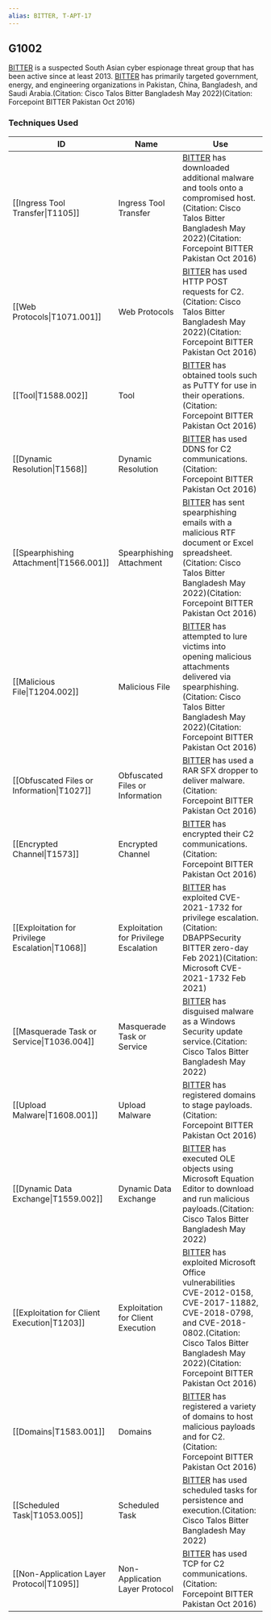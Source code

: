 ```yaml
---
alias: BITTER, T-APT-17
---
```


## G1002

[BITTER](https://attack.mitre.org/groups/G1002) is a suspected South Asian cyber espionage threat group that has been active since at least 2013. [BITTER](https://attack.mitre.org/groups/G1002) has primarily targeted government, energy, and engineering organizations in Pakistan, China, Bangladesh, and Saudi Arabia.(Citation: Cisco Talos Bitter Bangladesh May 2022)(Citation: Forcepoint BITTER Pakistan Oct 2016)


### Techniques Used

| ID | Name | Use |
| --- | --- | --- |
| [[Ingress Tool Transfer\|T1105]] | Ingress Tool Transfer | [BITTER](https://attack.mitre.org/groups/G1002) has downloaded additional malware and tools onto a compromised host.(Citation: Cisco Talos Bitter Bangladesh May 2022)(Citation: Forcepoint BITTER Pakistan Oct 2016)  |
| [[Web Protocols\|T1071.001]] | Web Protocols | [BITTER](https://attack.mitre.org/groups/G1002) has used HTTP POST requests for C2.(Citation: Cisco Talos Bitter Bangladesh May 2022)(Citation: Forcepoint BITTER Pakistan Oct 2016) |
| [[Tool\|T1588.002]] | Tool | [BITTER](https://attack.mitre.org/groups/G1002) has obtained tools such as PuTTY for use in their operations.(Citation: Forcepoint BITTER Pakistan Oct 2016) |
| [[Dynamic Resolution\|T1568]] | Dynamic Resolution | [BITTER](https://attack.mitre.org/groups/G1002) has used DDNS for C2 communications.(Citation: Forcepoint BITTER Pakistan Oct 2016) |
| [[Spearphishing Attachment\|T1566.001]] | Spearphishing Attachment | [BITTER](https://attack.mitre.org/groups/G1002) has sent spearphishing emails with a malicious RTF document or Excel spreadsheet.(Citation: Cisco Talos Bitter Bangladesh May 2022)(Citation: Forcepoint BITTER Pakistan Oct 2016) |
| [[Malicious File\|T1204.002]] | Malicious File | [BITTER](https://attack.mitre.org/groups/G1002) has attempted to lure victims into opening malicious attachments delivered via spearphishing.(Citation: Cisco Talos Bitter Bangladesh May 2022)(Citation: Forcepoint BITTER Pakistan Oct 2016) |
| [[Obfuscated Files or Information\|T1027]] | Obfuscated Files or Information | [BITTER](https://attack.mitre.org/groups/G1002) has used a RAR SFX dropper to deliver malware.(Citation: Forcepoint BITTER Pakistan Oct 2016) |
| [[Encrypted Channel\|T1573]] | Encrypted Channel | [BITTER](https://attack.mitre.org/groups/G1002) has encrypted their C2 communications.(Citation: Forcepoint BITTER Pakistan Oct 2016) |
| [[Exploitation for Privilege Escalation\|T1068]] | Exploitation for Privilege Escalation | [BITTER](https://attack.mitre.org/groups/G1002) has exploited CVE-2021-1732 for privilege escalation.(Citation: DBAPPSecurity BITTER zero-day Feb 2021)(Citation: Microsoft CVE-2021-1732 Feb 2021) |
| [[Masquerade Task or Service\|T1036.004]] | Masquerade Task or Service | [BITTER](https://attack.mitre.org/groups/G1002) has disguised malware as a Windows Security update service.(Citation: Cisco Talos Bitter Bangladesh May 2022) |
| [[Upload Malware\|T1608.001]] | Upload Malware | [BITTER](https://attack.mitre.org/groups/G1002) has registered domains to stage payloads.(Citation: Forcepoint BITTER Pakistan Oct 2016) |
| [[Dynamic Data Exchange\|T1559.002]] | Dynamic Data Exchange | [BITTER](https://attack.mitre.org/groups/G1002) has executed OLE objects using Microsoft Equation Editor to download and run malicious payloads.(Citation: Cisco Talos Bitter Bangladesh May 2022)  |
| [[Exploitation for Client Execution\|T1203]] | Exploitation for Client Execution | [BITTER](https://attack.mitre.org/groups/G1002) has exploited Microsoft Office vulnerabilities CVE-2012-0158, CVE-2017-11882, CVE-2018-0798, and CVE-2018-0802.(Citation: Cisco Talos Bitter Bangladesh May 2022)(Citation: Forcepoint BITTER Pakistan Oct 2016) |
| [[Domains\|T1583.001]] | Domains | [BITTER](https://attack.mitre.org/groups/G1002) has registered a variety of domains to host malicious payloads and for C2.(Citation: Forcepoint BITTER Pakistan Oct 2016) |
| [[Scheduled Task\|T1053.005]] | Scheduled Task | [BITTER](https://attack.mitre.org/groups/G1002) has used scheduled tasks for persistence and execution.(Citation: Cisco Talos Bitter Bangladesh May 2022) |
| [[Non-Application Layer Protocol\|T1095]] | Non-Application Layer Protocol | [BITTER](https://attack.mitre.org/groups/G1002) has used TCP for C2 communications.(Citation: Forcepoint BITTER Pakistan Oct 2016) |
